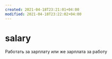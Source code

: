 ```yaml
---
created: 2021-04-18T23:21:01+04:00
modified: 2021-04-18T23:22:02+04:00
---
```


# salary

Работать за зарплату или же зарплата за работу